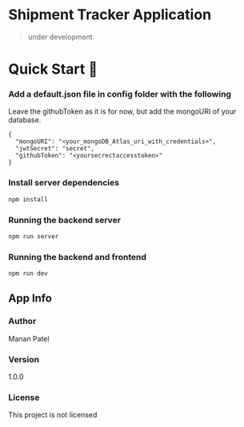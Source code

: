 # Shipment Tracker Application

> under development

# Quick Start 🚀

### Add a default.json file in config folder with the following

Leave the githubToken as it is for now, but add the mongoURI of your database.

```
{
  "mongoURI": "<your_mongoDB_Atlas_uri_with_credentials>",
  "jwtSecret": "secret",
  "githubToken": "<yoursecrectaccesstoken>"
}
```

### Install server dependencies

```bash
npm install
```

### Running the backend server

```bash
npm run server
```

### Running the backend and frontend

```bash
npm run dev
```

## App Info

### Author

Manan Patel

### Version

1.0.0

### License

This project is not licensed
